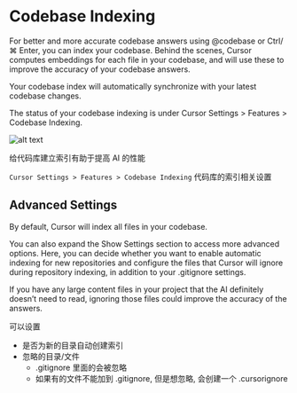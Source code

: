# Codebase Indexing

For better and more accurate codebase answers using @codebase or Ctrl/⌘ Enter, you can index your codebase. Behind the scenes, Cursor computes embeddings for each file in your codebase, and will use these to improve the accuracy of your codebase answers.

Your codebase index will automatically synchronize with your latest codebase changes.

The status of your codebase indexing is under Cursor Settings > Features > Codebase Indexing.

![alt text](https://mintlify.s3.us-west-1.amazonaws.com/cursor/images/chat/codebase-indexing.png)

给代码库建立索引有助于提高 AI 的性能

`Cursor Settings > Features > Codebase Indexing` 代码库的索引相关设置


## Advanced Settings

By default, Cursor will index all files in your codebase.

You can also expand the Show Settings section to access more advanced options. Here, you can decide whether you want to enable automatic indexing for new repositories and configure the files that Cursor will ignore during repository indexing, in addition to your .gitignore settings.

If you have any large content files in your project that the AI definitely doesn’t need to read, ignoring those files could improve the accuracy of the answers.

可以设置
- 是否为新的目录自动创建索引
- 忽略的目录/文件
  - .gitignore 里面的会被忽略
  - 如果有的文件不能加到 .gitignore, 但是想忽略, 会创建一个 .cursorignore


